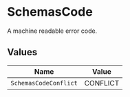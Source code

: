# SchemasCode

A machine readable error code.


## Values

| Name                  | Value                 |
| --------------------- | --------------------- |
| `SchemasCodeConflict` | CONFLICT              |